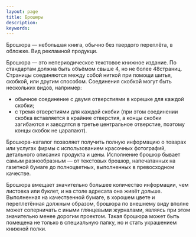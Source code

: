 ```yaml
---
layout: page
title: Брошюры
description:
keywords:
---
```


Брошюра — небольшая книга, обычно без твердого переплёта, в обложке. Вид рекламной 
продукци.

Брошюра — это непериодическое текстовое книжное издание. По стандартам должна быть объёмом свыше 4, но не более 48страниц. Страницы соединяются между собой ниткой при помощи шитья, скобкой, или другим способом. Соединения скобкой могут быть нескольких видов, например: 

- обычное соединение с двумя отверстиями в корешке для каждой скобки; 
- с тремя отверстиями для каждой скобки (при этом соединении скобка вставляется в крайние отверстия, а концы скобки загибаются и заводятся в третье центральное отверстие, поэтому концы скобок не царапают).

Брошюра-каталог позволяет получить полную информацию о товарах или услугах фирмы с использованием красочных фотографий, детального описания продукта и цены. Исполнение брошюр бывает самым разнообразным — от текстовых брошюр, напечатанных на газетной бумаге до полноцветных, выполненных в превосходном качестве.

Брошюра вмещает значительно большее количество информации, чем листовка или буклет, и на столе адресата она живёт дольше. Выполненная на качественной бумаге, в хорошем цвете и переплетённая должным образом, брошюра по внешнему виду вполне может соперничать с иными глянцевыми журналами, являясь при этом значительно менее дорогим проектом. Такая брошюра может быть помещена не только в специальную папку, но и стать украшением книжной полки.

